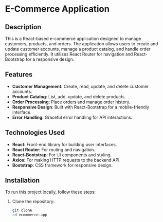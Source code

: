 # E-Commerce Application

## Description
This is a React-based e-commerce application designed to manage customers, products, and orders. The application allows users to create and update customer accounts, manage a product catalog, and handle order processing efficiently. It utilizes React Router for navigation and React-Bootstrap for a responsive design.

## Features
- **Customer Management**: Create, read, update, and delete customer accounts.
- **Product Catalog**: List, add, update, and delete products.
- **Order Processing**: Place orders and manage order history.
- **Responsive Design**: Built with React-Bootstrap for a mobile-friendly interface.
- **Error Handling**: Graceful error handling for API interactions.

## Technologies Used
- **React**: Front-end library for building user interfaces.
- **React Router**: For routing and navigation.
- **React-Bootstrap**: For UI components and styling.
- **Axios**: For making HTTP requests to the backend API.
- **Bootstrap**: CSS framework for responsive design.

## Installation

To run this project locally, follow these steps:

1. Clone the repository:
   ```bash
   git clone 
   cd ecommerce-app
